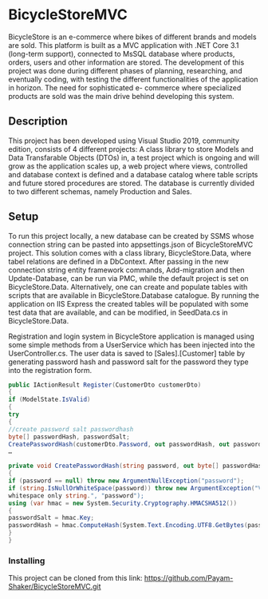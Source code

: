 # BicycleStoreMVC

BicycleStore is an e-commerce where bikes of different brands and models are sold. This
platform is built as a MVC application with .NET Core 3.1 (long-term support), connected to
MsSQL database where products, orders, users and other information are stored.
The development of this project was done during different phases of planning, researching,
and eventually coding, with testing the different functionalities of the application in horizon.
The need for sophisticated e- commerce where specialized products are sold was the main
drive behind developing this system.

## Description

This project has been developed using Visual Studio 2019, community
edition, consists of 4 different projects: A class library to store Models and Data Transfarable
Objects (DTOs) in, a test project which is ongoing and will grow as the application scales up,
a web project where views, controlled and database context is defined and a database catalog
where table scripts and future stored procedures are stored. The database is currently divided to two
different schemas, namely Production and Sales. 

## Setup
To run this project locally, a new database can be created by SSMS whose connection string can be pasted into appsettings.json of BicycleStoreMVC project. 
This solution comes with a class library, BicycleStore.Data, where tabel relations are defined in a DbContext. After passing in the new connection string 
entity framework commands, Add-migration and then Update-Database, can be run via PMC, while the default project is set on BicycleStore.Data. Alternatively, one can 
create and populate tables with scripts that are available in BicycleStore.Database catalogue. 
By running the application on IIS Express the created tables will be populated with some test data that are available, and can be modified, in SeedData.cs in BicycleStore.Data.

Registration and login system in BicycleStore application is
managed using some simple methods from a UserService which has been injected into the UserController.cs. The user data is saved to 
[Sales].[Customer] table by generating password hash and password salt for the password
they type into the registration form.

```cs
public IActionResult Register(CustomerDto customerDto)
{
if (ModelState.IsValid)
{
try
{
//create password salt passwordhash
byte[] passwordHash, passwordSalt;
CreatePasswordHash(customerDto.Password, out passwordHash, out passwordSalt);
…

private void CreatePasswordHash(string password, out byte[] passwordHash, out byte[] passwordSalt)
{
if (password == null) throw new ArgumentNullException("password");
if (string.IsNullOrWhiteSpace(password)) throw new ArgumentException("Value cannot be empty or
whitespace only string.", "password");
using (var hmac = new System.Security.Cryptography.HMACSHA512())
{
passwordSalt = hmac.Key;
passwordHash = hmac.ComputeHash(System.Text.Encoding.UTF8.GetBytes(password));
}
}

```

### Installing

This project can be cloned from this link:
https://github.com/Payam-Shaker/BicycleStoreMVC.git


